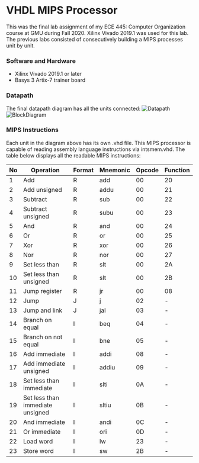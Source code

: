 # VHDL MIPS Processor
This was the final lab assignment of my ECE 445: Computer Organization course at GMU during Fall 2020. Xilinx Vivado 2019.1 was used for this lab. The previous labs consisted of consecutively building a MIPS processes unit by unit. 

### Software and Hardware
* Xilinx Vivado 2019.1 or later
* Basys 3 Artix-7 trainer board

### Datapath
The final datapath diagram has all the units connected:
![Datapath](https://user-images.githubusercontent.com/99919744/216753496-ee652a91-88ba-44a9-a887-b04e15ed667f.PNG)
![BlockDiagram](https://user-images.githubusercontent.com/99919744/216752387-e6c5a02a-75b3-41a1-8d73-07c20c706fc8.PNG)

### MIPS Instructions
Each unit in the diagram above has its own .vhd file. This MIPS processor is capable of reading assembly language instructions via intsmem.vhd.
The table below displays all the readable MIPS instructions: 

| No   | Operation                        | Format | Mnemonic | Opcode | Function |
|----- | -------------------------------- | ------ | -------- | ------ | -------- |
|  1   | Add                              | R      | add      | 00     | 20       |
|  2   | Add unsigned                     | R      | addu     | 00     | 21       |
|  3   | Subtract                         | R      | sub      | 00     | 22       |
|  4   | Subtract unsigned                | R      | subu     | 00     | 23       |
|  5   | And                              | R      | and      | 00     | 24       |
|  6   | Or                               | R      | or       | 00     | 25       |
|  7   | Xor                              | R      | xor      | 00     | 26       |
|  8   | Nor                              | R      | nor      | 00     | 27       |
|  9   | Set less than                    | R      | slt      | 00     | 2A       |
|  10  | Set less than unsigned           | R      | slt      | 00     | 2B       |
|  11  | Jump register                    | R      | jr       | 00     | 08       |
|  12  | Jump                             | J      | j        | 02     | -        |
|  13  | Jump and link                    | J      | jal      | 03     | -        |
|  14  | Branch on equal                  | I      | beq      | 04     | -        |
|  15  | Branch on not equal              | I      | bne      | 05     | -        |
|  16  | Add immediate                    | I      | addi     | 08     | -        |
|  17  | Add immediate unsigned           | I      | addiu    | 09     | -        |
|  18  | Set less than immediate          | I      | slti     | 0A     | -        |
|  19  | Set less than immediate unsigned | I      | sltiu    | 0B     | -        |
|  20  | And immediate                    | I      | andi     | 0C     | -        |
|  21  | Or immediate                     | I      | ori      | 0D     | -        |
|  22  | Load word                        | I      | lw       | 23     | -        |
|  23  | Store word                       | I      | sw       | 2B     | -        |
